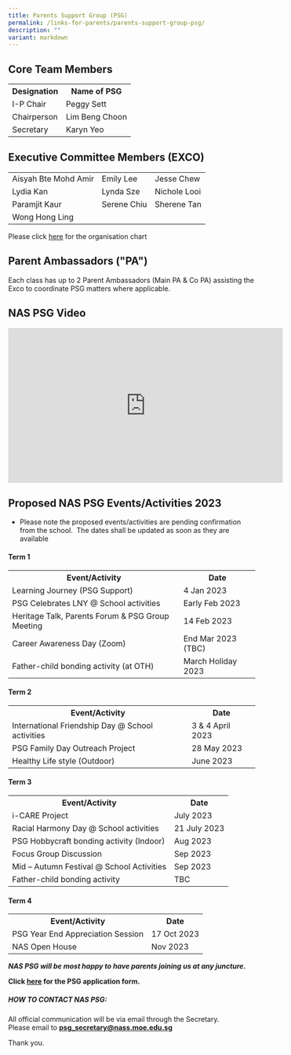 ```yaml
---
title: Parents Support Group (PSG)
permalink: /links-for-parents/parents-support-group-psg/
description: ""
variant: markdown
---
```

Core Team Members
-----------------
<table>
	<tbody><tr><th>Designation</th><th>Name of PSG</th></tr>
	<tr><td>I-P Chair</td><td>Peggy Sett</td></tr>
	<tr><td>Chairperson</td><td>Lim Beng Choon</td></tr>
	<tr><td>Secretary</td><td>Karyn Yeo</td></tr>
</tbody></table>



Executive Committee Members (EXCO)
----------------------------------
<table>
	<tbody><tr>
		<td>Aisyah Bte Mohd Amir</td>
		<td>Emily Lee</td>
		<td>Jesse Chew</td>
	</tr>
	<tr>
		<td>Lydia Kan</td>
		<td>Lynda Sze</td>
		<td>Nichole Looi</td>
	</tr>
	<tr>
		<td>Paramjit Kaur</td>
		<td>Serene Chiu</td>
		<td>Sherene Tan</td>
	</tr>
	<tr>
		<td>Wong Hong Ling</td>
	</tr>
</tbody></table>

Please click&nbsp;[here](https://drive.google.com/file/d/1ffPOqqLj18YNNLWvUZ3Us9eMMC7WaLXB/view)&nbsp;for the organisation chart  
  
  

Parent Ambassadors ("PA")
-------------------------

  

Each class has up to 2 Parent Ambassadors (Main PA &amp; Co PA) assisting the Exco to coordinate PSG matters where applicable.

  

NAS PSG Video
-------------
<iframe allowfullscreen="" allow="accelerometer; autoplay; clipboard-write; encrypted-media; gyroscope; picture-in-picture; web-share" frameborder="0" title="YouTube video player" src="https://www.youtube.com/embed/08Hqcv8gW00?si=30ZunOshaurMARyM" height="315" width="560"></iframe>

Proposed NAS PSG Events/Activities 2023
-------------------------

* Please note the proposed events/activities are pending confirmation from the school.&nbsp; The dates shall be updated as soon as they are available

#### **Term 1**
<table>
	<tbody><tr>
		<th>Event/Activity</th><th>Date</th>
	</tr>
	<tr>
		<td>Learning Journey (PSG Support)</td>
		<td>4 Jan 2023</td>
	</tr>
	<tr>
		<td>PSG Celebrates LNY @ School activities</td>
		<td>Early Feb 2023</td>
	</tr>
	<tr>
		<td>Heritage Talk, Parents Forum &amp; PSG Group Meeting</td>
		<td>14 Feb 2023</td>
	</tr>
	<tr>
		<td>Career Awareness Day (Zoom)</td>
		<td>End Mar 2023 (TBC)</td>
	</tr>
	<tr>
		<td>Father-child bonding activity (at OTH)</td>
		<td>March Holiday 2023</td>
	</tr>
</tbody></table>


#### **Term 2**
<table>
	<tbody><tr>
		<th>Event/Activity</th><th>Date</th>
	</tr>
	<tr>
		<td>International Friendship Day @ School activities</td>
		<td>3 &amp; 4 April 2023</td>
	</tr>
	<tr>
		<td>PSG Family Day Outreach Project</td>
		<td>28 May 2023</td>
	</tr>
	<tr>
		<td>Healthy Life style (Outdoor)</td>
		<td>June 2023</td>
	</tr>
</tbody></table>	


#### **Term 3**
<table>
	<tbody><tr>
		<th>Event/Activity</th><th>Date</th>
	</tr>
	<tr>
		<td>i-CARE Project</td>
		<td>July 2023</td>
	</tr>
	<tr>
		<td>Racial Harmony Day @ School activities</td>
		<td>21 July 2023</td>
	</tr>
	<tr>
		<td>PSG Hobbycraft bonding activity (Indoor)</td>
		<td>Aug 2023</td>
	</tr>
	<tr>
		<td>Focus Group Discussion</td>
		<td>Sep 2023</td>
	</tr>
	<tr>
		<td>Mid – Autumn Festival @ School Activities</td>
		<td>Sep 2023</td>
	</tr>
	<tr>
		<td>Father-child bonding activity</td>
		<td>TBC</td>
	</tr>
</tbody></table>

#### **Term 4**
<table>
	<tbody><tr>
		<th>Event/Activity</th><th>Date</th>
	</tr>
	<tr>
		<td>PSG Year End Appreciation Session</td>
		<td>17 Oct 2023</td>
	</tr>
	<tr>
		<td>NAS Open House</td>
		<td>Nov 2023</td>
	</tr>
</tbody></table>


**_NAS PSG will be most happy to have parents joining us at any juncture._**

**Click&nbsp;[here](https://go.gov.sg/naspsg)&nbsp;for the PSG application form.**

##### **HOW TO CONTACT NAS PSG:**

All official communication will be via email through the Secretary.<br>
Please email to
[**psg\_secretary@nass.moe.edu.sg**](mailto:psg_secretary@nass.moe.edu.sg)

Thank you.